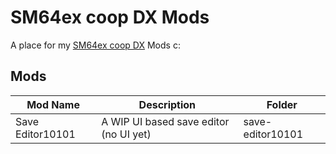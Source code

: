 # SM64ex coop DX Mods
A place for my [SM64ex coop DX](sm64coopdx.com) Mods c:
## Mods
| Mod Name | Description |Folder|
|--|--|--|
| Save Editor10101 | A WIP UI based save editor (no UI yet)|save-editor10101|
